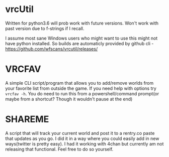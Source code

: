# vrcUtil

Written for python3.6 will prob work with future versions. Won't work with past version due to f-strings if I recall.

I assume most sane Windows users who might want to use this might not have python installed. So builds are automaticly provided by github cli - https://github.com/wfscans/vrcutil/releases/

# VRCFAV
A simple CLI script/program that allows you to add/remove worlds from your favorite list from outside the game. If you need help with options try `vrcfav -h`. You do need to run this from a powershell/command prompt(or maybe from a shortcut? Though it wouldn't pause at the end)

# SHAREME
A script that will track your current world and post it to a rentry.co paste that updates as you go. I did it in a way where you could easily add in new ways(twitter is pretty easy). I had it working with 4chan but currently am not releasing that functional. Feel free to do so yourself.
